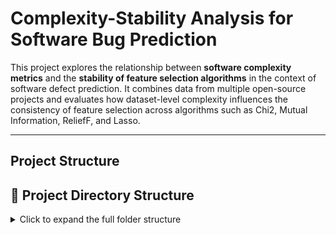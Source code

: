 # Complexity-Stability Analysis for Software Bug Prediction

This project explores the relationship between **software complexity metrics** and the **stability of feature selection algorithms** in the context of software defect prediction. It combines data from multiple open-source projects and evaluates how dataset-level complexity influences the consistency of feature selection across algorithms such as Chi2, Mutual Information, ReliefF, and Lasso.

---

## Project Structure

## 📁 Project Directory Structure

<details>
<summary>Click to expand the full folder structure</summary>
<br>
  
```plaintext
DissertationProject/
│
├── README.md
│   └── Project description and usage guide (this file)
│
├── requirements.txt
│   └── Python dependencies required to run the project
│
├── notebooks/
│   ├── project.ipynb
│   │   └── Main Jupyter Notebook containing all analysis steps
│   └── stability/
│       └── Custom module for computing Nogueira’s stability index
│
├── code-pdf/
│   └── project.pdf
│       └── Exported PDF version of the Jupyter notebook
│
├── data/
│   ├── original-datasets/
│   │   └── Raw CSV files containing 9 software metrics + target label (`isExistBug`)
│   │
│   ├── originaldata-complexity-metrics/
│   │   └── Computed dataset-level complexity metrics (one file per project)
│   │
│   ├── originaldata-fs-stability-metrics/
│   │   └── Feature selection stability scores from 4 FS algorithms (Chi2, MI, ReliefF, Lasso)
│   │
│   ├── filtered-datasets/
│   │   └── Same datasets as original, reduced to top 5 most important features
│   │
│   ├── filtereddata-complexity-metrics/
│   │   └── Recalculated complexity metrics using filtered datasets
│   │
│   ├── filtereddata-fs-stability-metrics/
│   │   └── FS stability scores computed again using filtered features
│   │
│   └── results/
│       ├── originaldata-results/
│       │   └── Merged results, feature importance and correlation (from original datasets)
│       │
│       ├── filtereddata-results/
│       │   └── Same result structure for the filtered (top-5) datasets
│       │
│       └── overall-results/
│           └── Final combined analysis across all projects and settings
</details>
```

## Project Steps

The project is organized into 17 structured steps:

### 1 Original Dataset
- CSV files from different open-source software projects are loaded.
- 10 key software metrics (e.g., WMC, CBO, LOC) and the target label `isExistBug` are filtered.
- All valid projects are combined into a single DataFrame (37,630 records).
- Bug rates per project are calculated.
- Outlier projects are detected using Z-scores.

### 2 Computation Dataset Complexity Metrics
- Using the `problexity` library, dataset complexity metrics are computed.
- Example metrics: `f1`, `density`, `clsCoef`, `score`, etc.
- Each project’s metrics are saved as separate CSV files.

### 3 Merge Complexity Metrics
- All complexity metric CSV files are merged into a single CSV file.

### 4 Feature Selection Stability Metrics
- FS is applied using four algorithms:
  - Chi-squared (Chi2)
  - Mutual Information
  - ReliefF
  - Lasso
- 30 iterations are performed for each FS method.
- Selected features are recorded for each iteration.
- Stability scores and confidence intervals (CI) are computed using binary selection matrices.

### 5 Merge Feature Selection Stability Metrics
- Stability scores are merged in a pivot table format.
- Projects are ordered according to a predefined strategy.
- Final stability scores for each FS method are saved in CSV format.

### 6 Merge Complexity Metrics and Stability Measures
- Merged using `project_name`.
- Final combined CSV is created.

### 7 Correlation Analysis between Complexity and Stability
- Pearson correlation is calculated between complexity metrics and FS stability scores.
- Heatmaps are created for visualization.
- Notable findings: `f4`, `lsc`, `t3`, and `clsCoef` show strong correlations with Lasso stability.

### 8 Feature Importance with Random Forest
- Random Forest models are trained for each project (30 iterations each).
- Average feature importance scores are calculated for the 10 metrics.
- Results are saved and visualized with bar plots.

---

## Filtered Dataset Analysis (Top 5 Features)

### 9 Feature Reduction
- Based on importance, a reduced feature set is created:
  - `WMC`, `CBO`, `RFC`, `LOC`, `NPM`

### 10 Re-computation of Complexity Metrics (Filtered)
- Complexity metrics are recalculated using the 5-feature dataset.

### 11 Merge Complexity Metrics (Filtered)
- All filtered complexity metrics are merged into a single CSV file.

### 12 FS Stability Metrics (Filtered)
- Stability scores are recalculated (K = 2) for the reduced dataset using 30 iterations.

### 13 Merge FS Stability (Filtered)
- Merged into a pivot format for all filtered projects.

### 14 Merge Complexity and Stability (Filtered)
- Final combined CSV is created for reduced feature set.

### 15 Correlation Analysis (Filtered)
- Pearson correlation heatmaps generated.
- Strong associations observed between metrics like `f4`, `clsCoef`, `t2`, `t3` and FS methods like Lasso and ReliefF.

### 16 Correlation Analysis After Removing Outliers
- Outlier projects (`Promise_xalan27`, `Promise_log4j`) are excluded.
- Correlation results become more robust and aligned with literature.

---

## Key Technologies & Libraries

- **Python 3.10+**
- `pandas`, `numpy`, `matplotlib`, `seaborn`
- `scikit-learn`, `skrebate`, `problexity`
- Custom FS stability scoring module

---

## Project Objectives

- Apply multiple feature selection (FS) algorithms across several software datasets.
- Calculate the **stability** of FS algorithms using Nogueira’s index.
- Compute software **complexity metrics** using the `problexity` library.
- Correlate complexity with FS stability to identify patterns.
- Determine and compare feature importance using Random Forest.

---

## Pipeline Summary

### 1. Load & Prepare Data
- Load `.csv` files from open-source projects.
- Keep 9 metrics (e.g., `WMC`, `CBO`, `RFC`, etc.) + `isExistBug` label.
- Merge all datasets into one (37,630 records) and remove statistical outliers.

### 2. Compute Complexity Metrics
- Use `problexity` to compute 20+ dataset-level metrics like `f1`, `density`, `clsCoef`, `score`, etc.
- Save results per project and merge.

### 3. Feature Selection & Stability
- Apply FS using: `Chi2`, `Mutual Info`, `ReliefF`, `Lasso`.
- Repeat each algorithm 30 times per project.
- Measure **stability** using binary selection matrix → Nogueira Index.

### 4. Correlation Analysis
- Merge complexity and stability data.
- Compute Pearson correlations.
- Visualize via heatmaps.

### 5. Feature Importance
- Train `RandomForestClassifier` across 30 iterations per project.
- Compute average importance for all 10 features.
- Identify top 5 most impactful: `WMC`, `CBO`, `RFC`, `LOC`, `NPM`.

### 6. Filtered Dataset Analysis
- Redo steps 2–4 with reduced 5-feature datasets.
- Results become more interpretable and aligned with literature.

---

## Outputs

| File / Folder | Description |
|---------------|-------------|
| `summary_feature_importance_mean.csv` | Mean feature importance from Random Forest |
| `merged_complexity_and_stability.csv` | Combined complexity + stability |
| `correlation_complexity_vs_stability.csv` | Pearson correlation table |
| `project.pdf` | Clean output version of Jupyter analysis |
| `project.ipynb` | Full pipeline code with outputs |
| `correlation_complexity_vs_stability.xlsx` | Final coloured combined complexity + stability |

---

## How to Run This Project

Follow the steps below to set up and run the full pipeline from scratch:

### 1. Clone the Repository

```bash
git clone https://github.com/ramazangurpinar/complexity_stability.git
cd complexity_stability
```

### 2. (Optional) Create a Virtual Environment

```bash
python -m venv venv
```

```On macOS/Linux:
source venv/bin/activate
```

```On Windows:
venv\Scripts\activate.bat
```

### 3. Install Dependencies

```bash
pip install -r requirements.txt
```

### 4. Launch the Jupyter Notebook

```bash
jupyter notebook notebooks/project.ipynb
```
